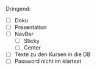Dringend:
- [ ] Doku
- [ ] Presentation
- [ ] NavBar
  - [ ] Sticky
  - [ ] Center
- [ ] Texte zu den Kursen in die DB
- [ ] Password nicht im klartext
